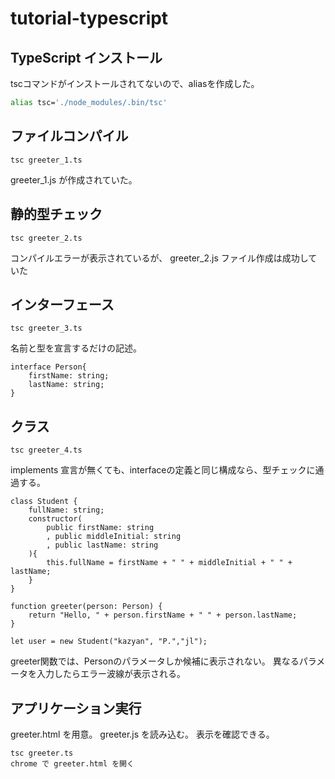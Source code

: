 # tutorial-typescript

## TypeScript インストール

tscコマンドがインストールされてないので、aliasを作成した。

```bash
alias tsc='./node_modules/.bin/tsc'
```

## ファイルコンパイル

```
tsc greeter_1.ts
```
greeter_1.js が作成されていた。

## 静的型チェック

```
tsc greeter_2.ts
```

コンパイルエラーが表示されているが、 greeter_2.js ファイル作成は成功していた

## インターフェース

```
tsc greeter_3.ts
```
名前と型を宣言するだけの記述。
```
interface Person{
    firstName: string;
    lastName: string;
}
```

## クラス

```
tsc greeter_4.ts
```

implements 宣言が無くても、interfaceの定義と同じ構成なら、型チェックに通過する。
```
class Student {
    fullName: string;
    constructor(
        public firstName: string
        , public middleInitial: string
        , public lastName: string
    ){
        this.fullName = firstName + " " + middleInitial + " " + lastName;
    }
}

function greeter(person: Person) {
    return "Hello, " + person.firstName + " " + person.lastName;
}

let user = new Student("kazyan", "P.","jl");
```
greeter関数では、Personのパラメータしか候補に表示されない。
異なるパラメータを入力したらエラー波線が表示される。

## アプリケーション実行

greeter.html を用意。
greeter.js を読み込む。
表示を確認できる。
```
tsc greeter.ts
chrome で greeter.html を開く
```

